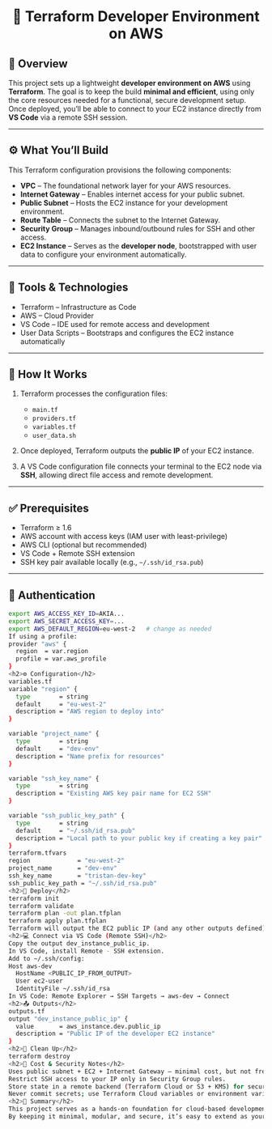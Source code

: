 <h1 align="center">🧱 Terraform Developer Environment on AWS</h1>

<h2>📖 Overview</h2>
This project sets up a lightweight <b>developer environment on AWS</b> using <b>Terraform</b>.  
The goal is to keep the build <b>minimal and efficient</b>, using only the core resources needed for a functional, secure development setup.  
Once deployed, you’ll be able to connect to your EC2 instance directly from <b>VS Code</b> via a remote SSH session.

---

<h2>⚙️ What You’ll Build</h2>

This Terraform configuration provisions the following components:

- <b>VPC</b> – The foundational network layer for your AWS resources.  
- <b>Internet Gateway</b> – Enables internet access for your public subnet.  
- <b>Public Subnet</b> – Hosts the EC2 instance for your development environment.  
- <b>Route Table</b> – Connects the subnet to the Internet Gateway.  
- <b>Security Group</b> – Manages inbound/outbound rules for SSH and other access.  
- <b>EC2 Instance</b> – Serves as the <b>developer node</b>, bootstrapped with user data to configure your environment automatically.  

---

<h2>🧩 Tools & Technologies</h2>

- Terraform – Infrastructure as Code  
- AWS – Cloud Provider  
- VS Code – IDE used for remote access and development  
- User Data Scripts – Bootstraps and configures the EC2 instance automatically  

---

<h2>🧠 How It Works</h2>

1. Terraform processes the configuration files:
   - <code>main.tf</code>  
   - <code>providers.tf</code>  
   - <code>variables.tf</code>  
   - <code>user_data.sh</code>  

2. Once deployed, Terraform outputs the <b>public IP</b> of your EC2 instance.

3. A VS Code configuration file connects your terminal to the EC2 node via <b>SSH</b>, allowing direct file access and remote development.

---

<h2>✅ Prerequisites</h2>

- Terraform ≥ 1.6  
- AWS account with access keys (IAM user with least-privilege)  
- AWS CLI (optional but recommended)  
- VS Code + Remote SSH extension  
- SSH key pair available locally (e.g., <code>~/.ssh/id_rsa.pub</code>)

---

<h2>🔐 Authentication</h2>

```bash
export AWS_ACCESS_KEY_ID=AKIA...
export AWS_SECRET_ACCESS_KEY=...
export AWS_DEFAULT_REGION=eu-west-2   # change as needed
If using a profile:
provider "aws" {
  region  = var.region
  profile = var.aws_profile
}
<h2>⚙️ Configuration</h2>
variables.tf
variable "region" {
  type        = string
  default     = "eu-west-2"
  description = "AWS region to deploy into"
}

variable "project_name" {
  type        = string
  default     = "dev-env"
  description = "Name prefix for resources"
}

variable "ssh_key_name" {
  type        = string
  description = "Existing AWS key pair name for EC2 SSH"
}

variable "ssh_public_key_path" {
  type        = string
  default     = "~/.ssh/id_rsa.pub"
  description = "Local path to your public key if creating a key pair"
}
terraform.tfvars
region             = "eu-west-2"
project_name       = "dev-env"
ssh_key_name       = "tristan-dev-key"
ssh_public_key_path = "~/.ssh/id_rsa.pub"
<h2>🚀 Deploy</h2>
terraform init
terraform validate
terraform plan -out plan.tfplan
terraform apply plan.tfplan
Terraform will output the EC2 public IP (and any other outputs defined).
<h2>💻 Connect via VS Code (Remote SSH)</h2>
Copy the output dev_instance_public_ip.
In VS Code, install Remote - SSH extension.
Add to ~/.ssh/config:
Host aws-dev
  HostName <PUBLIC_IP_FROM_OUTPUT>
  User ec2-user
  IdentityFile ~/.ssh/id_rsa
In VS Code: Remote Explorer → SSH Targets → aws-dev → Connect
<h2>📤 Outputs</h2>
outputs.tf
output "dev_instance_public_ip" {
  value       = aws_instance.dev.public_ip
  description = "Public IP of the developer EC2 instance"
}
<h2>🧹 Clean Up</h2>
terraform destroy
<h2>💸 Cost & Security Notes</h2>
Uses public subnet + EC2 + Internet Gateway — minimal cost, but not free.
Restrict SSH access to your IP only in Security Group rules.
Store state in a remote backend (Terraform Cloud or S3 + KMS) for security.
Never commit secrets; use Terraform Cloud variables or environment variables instead.
<h2>🏁 Summary</h2>
This project serves as a hands-on foundation for cloud-based development with Terraform and AWS.
By keeping it minimal, modular, and secure, it’s easy to extend as your infrastructure and skillset grow.
